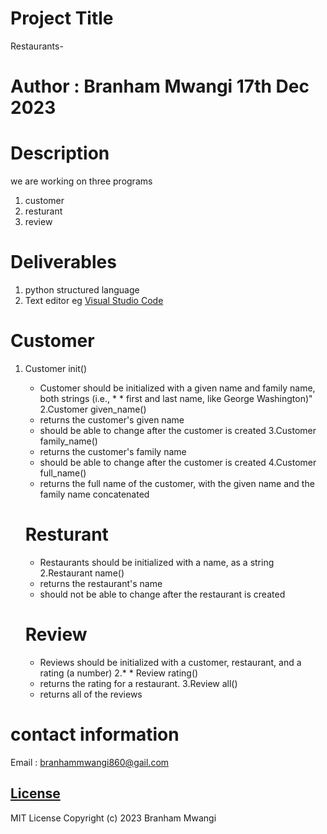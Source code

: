 # Project Title
Restaurants- 

# Author : Branham Mwangi 17th Dec 2023

# Description
we are working on three programs
1. customer
2. resturant
3. review

# Deliverables
1. python structured language
2. Text editor eg [Visual Studio Code](https://code.visualstudio.com/download)

  # Customer
1. Customer init()

    * Customer should be initialized with a given name and family name, both strings (i.e., * * first and last name, like George Washington)" 2.Customer given_name()
    * returns the customer's given name
    * should be able to change after the customer is created 3.Customer family_name()
    * returns the customer's family name
    * should be able to change after the customer is created 4.Customer full_name()
    * returns the full name of the customer, with the given name and the family name concatenated

    # Resturant       

    
    * Restaurants should be initialized with a name, as a string 2.Restaurant name()
    * returns the restaurant's name
    * should not be able to change after the restaurant is created 


    # Review 


    * Reviews should be initialized with a customer, restaurant, and a rating (a number) 2.* * Review rating()
    * returns the rating for a restaurant. 3.Review all()
    * returns all of the reviews


 # contact information 
  Email : branhammwangi860@gail.com

  ## [License](LICENSE)
MIT License
Copyright (c) 2023 Branham Mwangi


